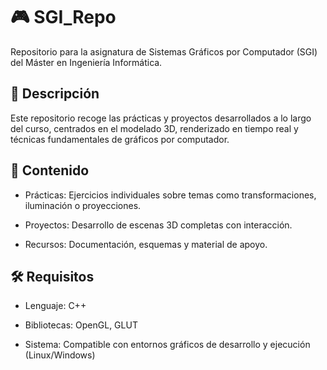 # 🎮 SGI_Repo

Repositorio para la asignatura de Sistemas Gráficos por Computador (SGI) del Máster en Ingeniería Informática.
## 🧾 Descripción

Este repositorio recoge las prácticas y proyectos desarrollados a lo largo del curso, centrados en el modelado 3D, renderizado en tiempo real y técnicas fundamentales de gráficos por computador.
## 📁 Contenido

  - Prácticas: Ejercicios individuales sobre temas como transformaciones, iluminación o proyecciones.

  - Proyectos: Desarrollo de escenas 3D completas con interacción.

  - Recursos: Documentación, esquemas y material de apoyo.

## 🛠 Requisitos

  - Lenguaje: C++

  - Bibliotecas: OpenGL, GLUT

  - Sistema: Compatible con entornos gráficos de desarrollo y ejecución (Linux/Windows)
